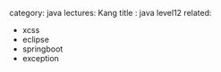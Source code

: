 category: java
lectures: Kang
title : java level12
related:
- xcss
- eclipse
- springboot
- exception
